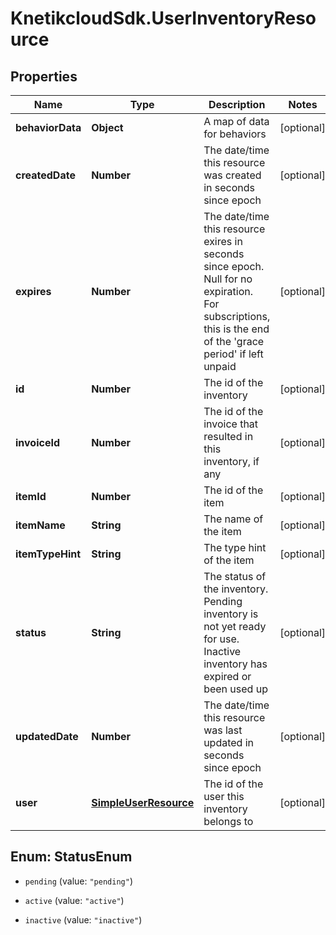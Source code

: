# KnetikcloudSdk.UserInventoryResource

## Properties
Name | Type | Description | Notes
------------ | ------------- | ------------- | -------------
**behaviorData** | **Object** | A map of data for behaviors | [optional] 
**createdDate** | **Number** | The date/time this resource was created in seconds since epoch | [optional] 
**expires** | **Number** | The date/time this resource exires in seconds since epoch. Null for no expiration. For subscriptions, this is the end of the &#39;grace period&#39; if left unpaid | [optional] 
**id** | **Number** | The id of the inventory | [optional] 
**invoiceId** | **Number** | The id of the invoice that resulted in this inventory, if any | [optional] 
**itemId** | **Number** | The id of the item | [optional] 
**itemName** | **String** | The name of the item | [optional] 
**itemTypeHint** | **String** | The type hint of the item | [optional] 
**status** | **String** | The status of the inventory. Pending inventory is not yet ready for use. Inactive inventory has expired or been used up | [optional] 
**updatedDate** | **Number** | The date/time this resource was last updated in seconds since epoch | [optional] 
**user** | [**SimpleUserResource**](SimpleUserResource.md) | The id of the user this inventory belongs to | [optional] 


<a name="StatusEnum"></a>
## Enum: StatusEnum


* `pending` (value: `"pending"`)

* `active` (value: `"active"`)

* `inactive` (value: `"inactive"`)




